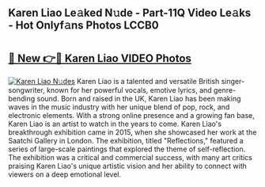 ## Karen Liao Le𝚊ked N𝚞de - Part-11Q Video Le𝚊ks - Hot Onlyf𝚊ns Photos LCCB0

# <h2><a href="http://ab64120.deff.icu/?id=Karen+Liao">🔗 New 👉🔴 Karen Liao VIDEO Photos</a></h2>

[![Karen Liao N𝚞des](https://i.imgur.com/rIISA9y.gif)](http://ab64120.deff.icu/?id=Karen+Liao)
Karen Liao is a talented and versatile British singer-songwriter, known for her powerful vocals, emotive lyrics, and genre-bending sound. Born and raised in the UK, Karen Liao has been making waves in the music industry with her unique blend of pop, rock, and electronic elements. With a strong online presence and a growing fan base, Karen Liao is an artist to watch in the years to come. Karen Liao's breakthrough exhibition came in 2015, when she showcased her work at the Saatchi Gallery in London. The exhibition, titled "Reflections," featured a series of large-scale paintings that explored the theme of self-reflection. The exhibition was a critical and commercial success, with many art critics praising Karen Liao's unique artistic vision and her ability to connect with viewers on a deep emotional level.
